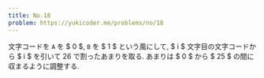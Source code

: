 ```yaml
---
title: No.18
problem: https://yukicoder.me/problems/no/18
---
```

文字コードを `A` を $ 0 $, `B` を $ 1 $ という風にして, $ i $ 文字目の文字コードから $ i $ を引いて 26 で割ったあまりを取る. あまりは $ 0 $ から $ 25 $ の間に収まるように調整する.
